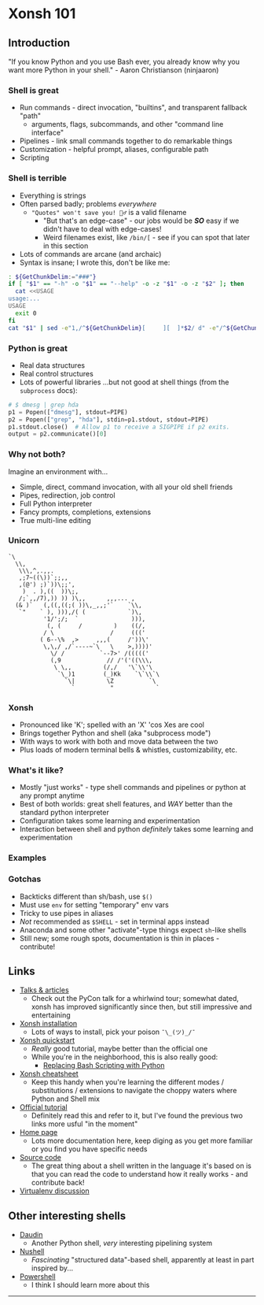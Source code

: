 Xonsh 101
=========

Introduction
------------
"If you know Python and you use Bash ever, you already know why you want more Python in your shell." - Aaron Christianson (ninjaaron)

### Shell is great
- Run commands - direct invocation, "builtins", and transparent fallback "path"
    - arguments, flags, subcommands, and other "command line interface"
- Pipelines - link small commands together to do remarkable things
- Customization - helpful prompt, aliases, configurable path
- Scripting

### Shell is terrible
- Everything is strings
- Often parsed badly; problems _everywhere_
    - `"Quotes" won't save you! 🤦‍♂️` is a valid filename
        - "But that's an edge-case" - our jobs would be __*SO*__ easy if we didn't have to deal with edge-cases!
        - Weird filenames exist, like `/bin/[` - see if you can spot that later in this section
- Lots of commands are arcane (and archaic)
- Syntax is insane; I wrote this, don't be like me:
```bash
: ${GetChunkDelim:="###"}
if [ "$1" == "-h" -o "$1" == "--help" -o -z "$1" -o -z "$2" ]; then
  cat <<USAGE
usage:...
USAGE
  exit 0
fi
cat "$1" | sed -e"1,/^${GetChunkDelim}[ 	][ 	]*$2/ d" -e"/^${GetChunkDelim}/,$ d"
```

### Python is great
- Real data structures
- Real control structures
- Lots of powerful libraries
...but not good at shell things (from the `subprocess` docs):
```python
# $ dmesg | grep hda
p1 = Popen(["dmesg"], stdout=PIPE)
p2 = Popen(["grep", "hda"], stdin=p1.stdout, stdout=PIPE)
p1.stdout.close()  # Allow p1 to receive a SIGPIPE if p2 exits.
output = p2.communicate()[0]
```

### Why not both?
Imagine an environment with...
- Simple, direct, command invocation, with all your old shell friends
- Pipes, redirection, job control
- Full Python interpreter
- Fancy prompts, completions, extensions
- True multi-line editing

### Unicorn
```
`\
  \\,
   \\\,^,.,,.
   ,;7~((\))`;;,,
   ,(@') ;)`))\;;',
    )  . ),((  ))\;,
   /;`,,/7),)) )) )\,,      ,,,... ,
  (& )`   (,((,((;( ))\,_,,;'`    `\\,
   `"    ` ), ))),/( (            `)\,
          '1/';/;  `               ))),
           (, (     /         )    ((/,
          / \                /     ((('
         ( 6--\%  ,>     ,,,(     /'))\'
          \,\,/ ,/`----~`\   \    >,))))'
            \/ /          `--7>' /((((('
            (,9             // /'('((\\\,
             \ \,,         (/,/   '\`\\'\
              `\_)1        (_)Kk    `\`\\`\
                `\|         \Z          `\
                  `          "            `
```

### Xonsh
- Pronounced like 'K'; spelled with an 'X' 'cos Xes are cool
- Brings together Python and shell (aka "subprocess mode")
- With ways to work with both and move data between the two
- Plus loads of modern terminal bells & whistles, customizability, etc.

### What's it like?
- Mostly "just works" - type shell commands and pipelines or python at any prompt anytime
- Best of both worlds: great shell features, and _WAY_ better than the standard python interpreter
- Configuration takes some learning and experimentation
- Interaction between shell and python _definitely_ takes some learning and experimentation

### Examples

### Gotchas
- Backticks different than sh/bash, use `$()`
- Must use `env` for setting "temporary" env vars
- Tricky to use pipes in aliases
- _Not_ recommended as `$SHELL` - set in terminal apps instead
- Anaconda and some other "activate"-type things expect `sh`-like shells
- Still new; some rough spots, documentation is thin in places - contribute!


Links
-----
- [Talks & articles](https://xon.sh/talks_and_articles.html)
    - Check out the PyCon talk for a whirlwind tour; somewhat dated, xonsh has improved significantly since then, but still impressive and entertaining
- [Xonsh installation](https://xon.sh/#installation)
    - Lots of ways to install, pick your poison `¯\_(ツ)_/¯`
- [Xonsh quickstart](https://github.com/ninjaaron/xonsh-quickstart#basic-configuration-etc)
    - _Really_ good tutorial, maybe better than the official one
    - While you're in the neighborhood, this is also really good:
        - [Replacing Bash Scripting with Python](https://github.com/ninjaaron/replacing-bash-scripting-with-python)
- [Xonsh cheatsheet](https://github.com/xonsh/xonsh/wiki/Cheatsheet)
    - Keep this handy when you're learning the different modes / substitutions / extensions to navigate the choppy waters where Python and Shell mix
- [Official tutorial](https://xon.sh/tutorial.html)
    - Definitely read this and refer to it, but I've found the previous two links more usful "in the moment"
- [Home page](https://xon.sh/)
    - Lots more documentation here, keep diging as you get more familiar or you find you have specific needs
- [Source code](https://github.com/xonsh/xonsh)
    - The great thing about a shell written in the language it's based on is that you can read the code to understand how it really works - and contribute back!
- [Virtualenv discussion](https://github.com/xonsh/xonsh/issues/2663)

Other interesting shells
------------------------
- [Daudin](https://github.com/terrycojones/daudin)
    - Another Python shell, _very_ interesting pipelining system
- [Nushell](http://www.jonathanturner.org/2019/08/introducing-nushell.html)
    - _Fascinating_ "structured data"-based shell, apparently at least in part inspired by...
- [Powershell](https://en.wikipedia.org/wiki/PowerShell)
    - I think I should learn more about this

---
